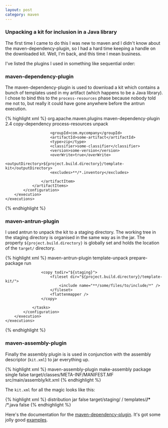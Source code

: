 ```yaml
---
layout: post
category: maven
---
```


### Unpacking a kit for inclusion in a Java library

The first time I came to do this I was new to maven and I didn't know 
about the maven-dependency-plugin, so I had a hard time keeping a handle
on the downloaded kit. Well, I'm back, and this time I mean business.

I've listed the plugins I used in something like sequential order:

### maven-dependency-plugin

The maven-dependency-plugin is used to download a kit which contains
a bunch of templates used in my artifact (which happens to be a Java 
library). I chose to bind this to the `process-resources` phase because 
nobody told me not to, but really it could have gone anywhere before the
antrun execution.

{% highlight xml %}
<plugin>
    <groupId>org.apache.maven.plugins</groupId>
    <artifactId>maven-dependency-plugin</artifactId>
    <version>2.4</version>
    <executions>
        <execution>
            <id>copy-dependency</id>
            <phase>process-resources</phase>
            <goals>
                <goal>unpack</goal>
            </goals>
            <configuration>
                <artifactItems>
                    <artifactItem>

                        <groupId>com.mycompany</groupId>
                        <artifactId>some-artifact</artifactId>
                        <type>zip</type>
                        <classifier>some-classifier</classifier>
                        <version>some-version</version>
                        <overWrite>true</overWrite>
                        <outputDirectory>${project.build.directory}/template-kit</outputDirectory>
                        <excludes>**/*.inventory</excludes>

                    </artifactItem>
                </artifactItems>
            </configuration>
        </execution>
    </executions>
</plugin>
{% endhighlight %}

### maven-antrun-plugin

I used antrun to unpack the kit to a staging directory. The working tree
in the staging directory is organised in the same way as in the jar. The
property `${project.build.directory}` is globally set and holds the 
location of the `target/` directory.

{% highlight xml %}
<plugin>
    <artifactId>maven-antrun-plugin</artifactId>
    <executions>
        <execution>
            <id>template-unpack</id>
            <phase>prepare-package</phase>
            <goals>
                <goal>run</goal>
            </goals>
            <configuration>
                <tasks>

                    <copy todir="${staging}">
                        <fileset dir="${project.build.directory}/template-kit/">
                            <include name="**/some/files/to/include/*" />
                        </fileset>
                        <flattenmapper />
                    </copy>

                </tasks>
            </configuration>
        </execution>
    </executions>
</plugin>
{% endhighlight %}

### maven-assembly-plugin

Finally the assembly plugin is is used in conjunction with the assembly
descriptor (`kit.xml`) to jar everything up.

{% highlight xml %}
<plugin>
    <artifactId>maven-assembly-plugin</artifactId>
    <executions>
        <execution>
            <id>make-assembly</id>
            <phase>package</phase>
            <goals>
                <goal>single</goal>
            </goals>
            <configuration>
                <appendAssemblyId>false</appendAssemblyId>
                <archive>
                    <manifestFile>target/classes/META-INF/MANIFEST.MF</manifestFile>
                </archive>
                <descriptors>
                    <descriptor>src/main/assembly/kit.xml</descriptor>
                </descriptors>
            </configuration>
        </execution>
    </executions>
</plugin>
{% endhighlight %}

The `kit.xml` for all the magic looks like this:

{% highlight xml %}
<assembly xmlns="http://maven.apache.org/plugins/maven-assembly-plugin/assembly/1.1.2"
    xmlns:xsi="http://www.w3.org/2001/XMLSchema-instance"
    xsi:schemaLocation="http://maven.apache.org/plugins/maven-assembly-plugin/assembly/1.1.2 http://maven.apache.org/xsd/assembly-1.1.2.xsd">
  <id>distribution</id>
  <formats>
    <format>jar</format>
  </formats>
  <includeBaseDirectory>false</includeBaseDirectory>
  <fileSets>
    <fileSet>
        <directory>target/staging/</directory>
        <outputDirectory>/</outputDirectory>
        <includes>
            <include>templates/**/*</include>
        </includes>
        <excludes>
            <exclude>**/*.java</exclude>
        </excludes>
        <filtered>false</filtered>
    </fileSet>
  </fileSets>
</assembly>
{% endhighlight %}

Here's the documentation for the [maven-dependency-plugin](http://maven.apache.org/plugins/maven-dependency-plugin/).
It's got some jolly good [examples](http://maven.apache.org/plugins/maven-dependency-plugin/examples/copying-artifacts.html).
